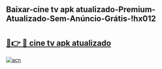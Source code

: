 
## Baixar-cine tv apk atualizado-Premium-Atualizado-Sem-Anúncio-Grátis-!hx012

# <h2><a href="https://andorid.site?title=cine_tv_apk_atualizado&ref=27">🔗👉 🔴 cine tv apk atualizado</a></h2>

[![acn](https://github.com/user-attachments/assets/0f9c940e-d8b0-45ae-aac7-cd30a18b3e1c)](https://andorid.site?title=cine_tv_apk_atualizado&ref=27)

